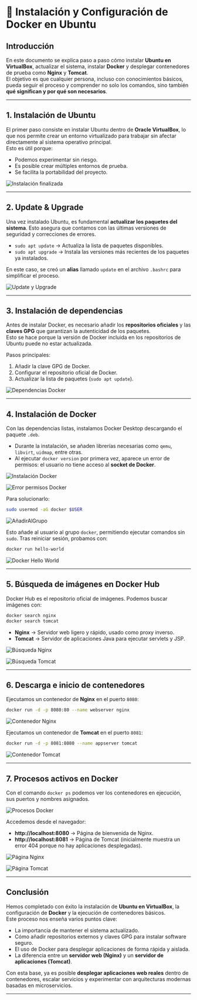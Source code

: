 
# 🚀 Instalación y Configuración de Docker en Ubuntu

## Introducción  
En este documento se explica paso a paso cómo instalar **Ubuntu en VirtualBox**, actualizar el sistema, instalar **Docker** y desplegar contenedores de prueba como **Nginx** y **Tomcat**.  
El objetivo es que cualquier persona, incluso con conocimientos básicos, pueda seguir el proceso y comprender no solo los comandos, sino también **qué significan y por qué son necesarios**.  

---

## 1. Instalación de Ubuntu  
El primer paso consiste en instalar Ubuntu dentro de **Oracle VirtualBox**, lo que nos permite crear un entorno virtualizado para trabajar sin afectar directamente al sistema operativo principal.  
Esto es útil porque:  
- Podemos experimentar sin riesgo.  
- Es posible crear múltiples entornos de prueba.  
- Se facilita la portabilidad del proyecto.  

![Instalación finalizada](https://github.com/cosmincostea21/PortfolioMariusCosminCostea-2DAW/blob/main/UD2-%20Introducci%C3%B3n-a-las-Aplicaciones-WEB/Ejercicios/01-Inicicacion-Docker/imagenes/00-img.png)

---

## 2. Update & Upgrade  
Una vez instalado Ubuntu, es fundamental **actualizar los paquetes del sistema**. Esto asegura que contamos con las últimas versiones de seguridad y correcciones de errores.  

- `sudo apt update` → Actualiza la lista de paquetes disponibles.  
- `sudo apt upgrade` → Instala las versiones más recientes de los paquetes ya instalados.  

En este caso, se creó un **alias** llamado `update` en el archivo `.bashrc` para simplificar el proceso.  

![Update y Upgrade](https://github.com/cosmincostea21/PortfolioMariusCosminCostea-2DAW/blob/main/UD2-%20Introducci%C3%B3n-a-las-Aplicaciones-WEB/Ejercicios/01-Inicicacion-Docker/imagenes/01-img.png)

---

## 3. Instalación de dependencias  
Antes de instalar Docker, es necesario añadir los **repositorios oficiales** y las **claves GPG** que garantizan la autenticidad de los paquetes.  
Esto se hace porque la versión de Docker incluida en los repositorios de Ubuntu puede no estar actualizada.  

Pasos principales:  
1. Añadir la clave GPG de Docker.  
2. Configurar el repositorio oficial de Docker.  
3. Actualizar la lista de paquetes (`sudo apt update`).  

![Dependencias Docker](https://github.com/cosmincostea21/PortfolioMariusCosminCostea-2DAW/blob/main/UD2-%20Introducci%C3%B3n-a-las-Aplicaciones-WEB/Ejercicios/01-Inicicacion-Docker/imagenes/02-img.png)

---

## 4. Instalación de Docker  
Con las dependencias listas, instalamos Docker Desktop descargando el paquete `.deb`.  

- Durante la instalación, se añaden librerías necesarias como `qemu`, `libvirt`, `uidmap`, entre otras.  
- Al ejecutar `docker version` por primera vez, aparece un error de permisos: el usuario no tiene acceso al **socket de Docker**.  

![Instalación Docker](https://github.com/cosmincostea21/PortfolioMariusCosminCostea-2DAW/blob/main/UD2-%20Introducci%C3%B3n-a-las-Aplicaciones-WEB/Ejercicios/01-Inicicacion-Docker/imagenes/03-img.png)

![Error permisos Docker](https://github.com/cosmincostea21/PortfolioMariusCosminCostea-2DAW/blob/main/UD2-%20Introducci%C3%B3n-a-las-Aplicaciones-WEB/Ejercicios/01-Inicicacion-Docker/imagenes/04-img.png)

Para solucionarlo:  
```bash
sudo usermod -aG docker $USER
```
![AñadirAlGrupo](https://github.com/cosmincostea21/PortfolioMariusCosminCostea-2DAW/blob/main/UD2-%20Introducci%C3%B3n-a-las-Aplicaciones-WEB/Ejercicios/01-Inicicacion-Docker/imagenes/05-img.png)


Esto añade al usuario al grupo `docker`, permitiendo ejecutar comandos sin `sudo`. Tras reiniciar sesión, probamos con:  

```bash
docker run hello-world
```

![Docker Hello World](https://github.com/cosmincostea21/PortfolioMariusCosminCostea-2DAW/blob/main/UD2-%20Introducci%C3%B3n-a-las-Aplicaciones-WEB/Ejercicios/01-Inicicacion-Docker/imagenes/06-img.png)

---

## 5. Búsqueda de imágenes en Docker Hub  
Docker Hub es el repositorio oficial de imágenes. Podemos buscar imágenes con:  

```bash
docker search nginx
docker search tomcat
```

- **Nginx** → Servidor web ligero y rápido, usado como proxy inverso.  
- **Tomcat** → Servidor de aplicaciones Java para ejecutar servlets y JSP.  

![Búsqueda Nginx](https://github.com/cosmincostea21/PortfolioMariusCosminCostea-2DAW/blob/main/UD2-%20Introducci%C3%B3n-a-las-Aplicaciones-WEB/Ejercicios/01-Inicicacion-Docker/imagenes/07-img.png)

![Búsqueda Tomcat](https://github.com/cosmincostea21/PortfolioMariusCosminCostea-2DAW/blob/main/UD2-%20Introducci%C3%B3n-a-las-Aplicaciones-WEB/Ejercicios/01-Inicicacion-Docker/imagenes/08-img.png)

---

## 6. Descarga e inicio de contenedores  
Ejecutamos un contenedor de **Nginx** en el puerto `8080`:  

```bash
docker run -d -p 8080:80 --name webserver nginx
```

![Contenedor Nginx](https://github.com/cosmincostea21/PortfolioMariusCosminCostea-2DAW/blob/main/UD2-%20Introducci%C3%B3n-a-las-Aplicaciones-WEB/Ejercicios/01-Inicicacion-Docker/imagenes/09-img.png)

Ejecutamos un contenedor de **Tomcat** en el puerto `8081`:  

```bash
docker run -d -p 8081:8080 --name appserver tomcat
```

![Contenedor Tomcat](https://github.com/cosmincostea21/PortfolioMariusCosminCostea-2DAW/blob/main/UD2-%20Introducci%C3%B3n-a-las-Aplicaciones-WEB/Ejercicios/01-Inicicacion-Docker/imagenes/10-img.png)

---

## 7. Procesos activos en Docker  
Con el comando `docker ps` podemos ver los contenedores en ejecución, sus puertos y nombres asignados.  

![Procesos Docker](https://github.com/cosmincostea21/PortfolioMariusCosminCostea-2DAW/blob/main/UD2-%20Introducci%C3%B3n-a-las-Aplicaciones-WEB/Ejercicios/01-Inicicacion-Docker/imagenes/11-img.png)

Accedemos desde el navegador:  
- **http://localhost:8080** → Página de bienvenida de Nginx.  
- **http://localhost:8081** → Página de Tomcat (inicialmente muestra un error 404 porque no hay aplicaciones desplegadas).  

![Página Nginx](https://github.com/cosmincostea21/PortfolioMariusCosminCostea-2DAW/blob/main/UD2-%20Introducci%C3%B3n-a-las-Aplicaciones-WEB/Ejercicios/01-Inicicacion-Docker/imagenes/12-img.png)

![Página Tomcat](https://github.com/cosmincostea21/PortfolioMariusCosminCostea-2DAW/blob/main/UD2-%20Introducci%C3%B3n-a-las-Aplicaciones-WEB/Ejercicios/01-Inicicacion-Docker/imagenes/13-img.png)

---

## Conclusión  
Hemos completado con éxito la instalación de **Ubuntu en VirtualBox**, la configuración de **Docker** y la ejecución de contenedores básicos.  
Este proceso nos enseña varios puntos clave:  

- La importancia de mantener el sistema actualizado.  
- Cómo añadir repositorios externos y claves GPG para instalar software seguro.  
- El uso de Docker para desplegar aplicaciones de forma rápida y aislada.  
- La diferencia entre un **servidor web (Nginx)** y un **servidor de aplicaciones (Tomcat)**.  

Con esta base, ya es posible **desplegar aplicaciones web reales** dentro de contenedores, escalar servicios y experimentar con arquitecturas modernas basadas en microservicios.  

---
